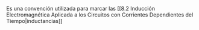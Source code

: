 Es una convención utilizada para marcar las [[8.2 Inducción Electromagnética Aplicada a los Circuitos con Corrientes Dependientes del Tiempo|inductancias]]   